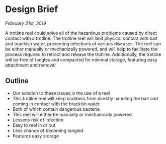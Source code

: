 # Design Brief
*February 21st, 2019*

A trotline reel could solve all of the hazardous problems caused by direct contact with a trotline. The trotline reel will limit physical contact with bait and brackish water, preventing infections of various diseases. The reel can be either manually or mechanically powered, and will help to facilitate the process required to retract and release the trotline. Additionally, the trotline will be free of tangles and compacted for minimal storage, featuring easy attachment and removal.

## Outline
* Our solution to these issues is the use of a reel
* This trotline reel will keep crabbers from directly handling the bait and coming in contact with the brackish water.
* Both of which contain dangerous bacteria
* This reel will either be manually or mechanically powered
* Lessens risk of infection
* Easy to reel in or out
* Less chance of becoming tangled
* Features easy storage
